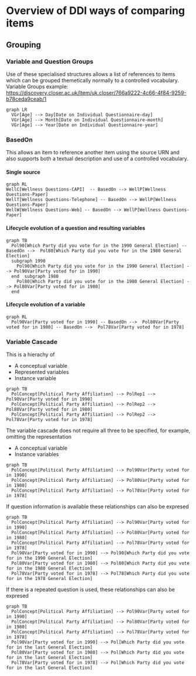 # Overview of DDI ways of comparing items

## Grouping

### Variable and Question Groups
Use of these specialised structures allows a list of references to items which can be grouped themetically normally to a controlled vocabulary.
Variable Groups example: https://discovery.closer.ac.uk/Item/uk.closer/766a9222-4c66-4f84-9259-b78ceda9ceab/1
```mermaid
graph LR
  VGr[Age] --> Day[Date on Individual Questionnaire-day]
  VGr[Age] --> Month[Date on Individual Questionnaire-month]
  VGr[Age] --> Year[Date on Individual Questionnaire-year]
```

### BasedOn
This allows an item to reference another item using the source URN and also supports both a textual description and use of  a controlled vocabulary.

#### Single source
```mermaid
graph RL
WellC[Wellness Questions-CAPI]  -- BasedOn --> WellP[Wellness Questions-Paper]
WellT[Wellness Questions-Telephone] -- BasedOn --> WellP[Wellness Questions-Paper]
WellW[Wellness Questions-Web] -- BasedOn --> WellP[Wellness Questions-Paper]
```
#### Lifecycle evolution of a question and resulting variables
```mermaid
graph TB
  Pol90[Which Party did you vote for in the 1990 General Election] -- BasedOn -->  Pol80[Which Party did you vote for in the 1980 General Election]
  subgraph 1990
    Pol90[Which Party did you vote for in the 1990 General Election] --> Pol90Var[Party voted for in 1990]
  end  subgraph 1980
    Pol80[Which Party did you vote for in the 1980 General Election] --> Pol80Var[Party voted for in 1980]
  end
```

#### Lifecycle evolution of a variable
```mermaid
graph RL
  Pol90Var[Party voted for in 1990] -- BasedOn -->  Pol80Var[Party voted for in 1980] -- BasedOn -->  Pol78Var[Party voted for in 1978]
```

### Variable Cascade
This is a hierachy of
- A conceptual variable
- Represented variables
- Instance variable

```mermaid
graph TB
  PolConcept[Political Party Affiliation] --> PolRep1 --> Pol90Var[Party voted for in 1990]
  PolConcept[Political Party Affiliation] --> PolRep2 --> Pol80Var[Party voted for in 1980]
  PolConcept[Political Party Affiliation] --> PolRep2 --> Pol78Var[Party voted for in 1978]
```

The variable cascade does not require all three to be specified, for example, omitting the representation
- A conceptual variable
- Instance variables
```mermaid
graph TB
  PolConcept[Political Party Affiliation] --> Pol90Var[Party voted for in 1990]
  PolConcept[Political Party Affiliation] --> Pol80Var[Party voted for in 1980]
  PolConcept[Political Party Affiliation] --> Pol78Var[Party voted for in 1978]
```

If question information is available these relationships can also be expresed
```mermaid
graph TB
  PolConcept[Political Party Affiliation] --> Pol90Var[Party voted for in 1990]
  PolConcept[Political Party Affiliation] --> Pol80Var[Party voted for in 1980]
  PolConcept[Political Party Affiliation] --> Pol78Var[Party voted for in 1978]
  Pol90Var[Party voted for in 1990] --> Pol90[Which Party did you vote for in the 1990 General Election]
  Pol80Var[Party voted for in 1980] --> Pol80[Which Party did you vote for in the 1980 General Election]
  Pol78Var[Party voted for in 1978] --> Pol78[Which Party did you vote for in the 1978 General Election]
```

If there is a repeated question is used, these relationships can also be expresed
```mermaid
graph TB
  PolConcept[Political Party Affiliation] --> Pol90Var[Party voted for in 1990]
  PolConcept[Political Party Affiliation] --> Pol80Var[Party voted for in 1980]
  PolConcept[Political Party Affiliation] --> Pol78Var[Party voted for in 1978]
  Pol90Var[Party voted for in 1990] --> Pol[Which Party did you vote for in the last General Election]
  Pol80Var[Party voted for in 1980] --> Pol[Which Party did you vote for in the last General Election]
  Pol78Var[Party voted for in 1978] --> Pol[Which Party did you vote for in the last General Election]
```
